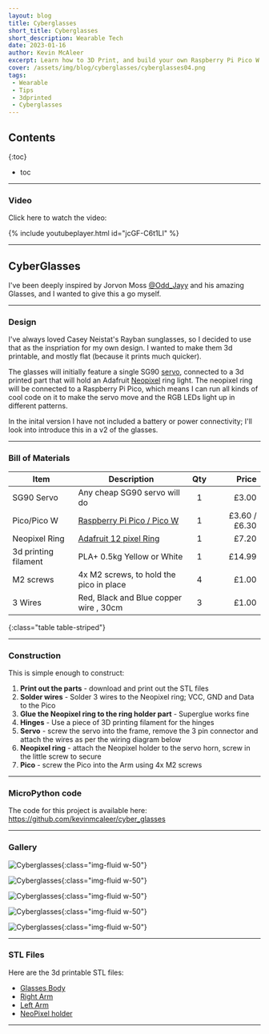 ```yaml
---
layout: blog
title: Cyberglasses
short_title: Cyberglasses
short_description: Wearable Tech
date: 2023-01-16
author: Kevin McAleer
excerpt: Learn how to 3D Print, and build your own Raspberry Pi Pico W powered Cyberglasses
cover: /assets/img/blog/cyberglasses/cyberglasses04.png
tags:
 - Wearable
 - Tips
 - 3dprinted
 - Cyberglasses
---
```


## Contents

{:toc}
* toc

---

### Video

Click here to watch the video:

{% include youtubeplayer.html id="jcGF-C6t1LI" %}

---

## CyberGlasses

I've been deeply inspired by Jorvon Moss [@Odd_Jayy](https://www.twitter.com/@Odd_Jayy) and his amazing Glasses, and I wanted to give this a go myself.

---

### Design

I've always loved Casey Neistat's Rayban sunglasses, so I decided to use that as the inspriation for my own design. I wanted to make them 3d printable, and mostly flat (because it prints much quicker).

The glasses will initially feature a single SG90 [servo](/resources/glossary#servo), connected to a 3d printed part that will hold an Adafruit [Neopixel](/resources/glossary#neopixel) ring light. The neopixel ring will be connected to a Raspberry Pi Pico, which means I can run all kinds of cool code on it to make the servo move and the RGB LEDs light up in different patterns.

In the inital version I have not included a battery or power connectivity; I'll look into introduce this in a v2 of the glasses.

---

### Bill of Materials

Item                 | Description                                                                                                           | Qty |         Price
---------------------|-----------------------------------------------------------------------------------------------------------------------|:---:|-------------:
SG90 Servo           | Any cheap SG90 servo will do                                                                                          |  1  |         £3.00
Pico/Pico W          | [Raspberry Pi Pico / Pico W](https://shop.pimoroni.com/products/raspberry-pi-pico)                                    |  1  | £3.60 / £6.30
Neopixel Ring        | [Adafruit 12 pixel Ring](https://shop.pimoroni.com/products/adafruit-neopixel-ring-24-x-rgb-led-w-integrated-drivers) |  1  |         £7.20
3d printing filament | PLA+ 0.5kg Yellow or White                                                                                            |  1  |        £14.99
M2 screws            | 4x M2 screws, to hold the pico in place                                                                               |  4  |         £1.00
3 Wires              | Red, Black and Blue copper wire , 30cm                                                                                              |  3  |         £1.00
{:class="table table-striped"}

---

### Construction

This is simple enough to construct:

1. **Print out the parts** - download and print out the STL files
1. **Solder wires** - Solder 3 wires to the Neopixel ring; VCC, GND and Data to the Pico
1. **Glue the Neopixel ring to the ring holder part** - Superglue works fine
1. **Hinges** - Use a piece of 3D printing filament for the hinges
1. **Servo** - screw the servo into the frame, remove the 3 pin connector and attach the wires as per the wiring diagram below
1. **Neopixel ring** - attach the Neopixel holder to the servo horn, screw in the little screw to secure
1. **Pico** - screw the Pico into the Arm using 4x M2 screws

---

### MicroPython code

The code for this project is available here: <https://github.com/kevinmcaleer/cyber_glasses>

---

### Gallery

![Cyberglasses](/assets/img/blog/cyberglasses/cyberglasses01.png){:class="img-fluid w-50"}

![Cyberglasses](/assets/img/blog/cyberglasses/cyberglasses02.jpg){:class="img-fluid w-50"}

![Cyberglasses](/assets/img/blog/cyberglasses/cyberglasses03.jpg){:class="img-fluid w-50"}

![Cyberglasses](/assets/img/blog/cyberglasses/cyberglasses05.jpg){:class="img-fluid w-50"}

![Cyberglasses](/assets/img/blog/cyberglasses/cyberglasses06.jpg){:class="img-fluid w-50"}

---

### STL Files

Here are the 3d printable STL files:

* [Glasses Body](/assets/stl/cyberglasses/glasses.stl)
* [Right Arm](/assets/stl/cyberglasses/rightarm.stl)
* [Left Arm](/assets/stl/cyberglasses/leftarm.stl)
* [NeoPixel holder](/assets/stl/cyberglasses/neopixel_holder.stl)

---
